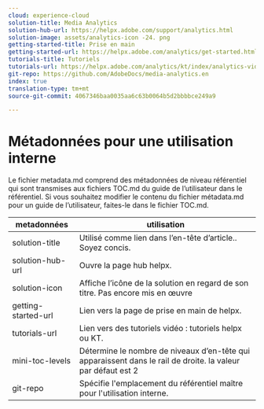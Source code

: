 ```yaml
---
cloud: experience-cloud
solution-title: Media Analytics
solution-hub-url: https://helpx.adobe.com/support/analytics.html
solution-image: assets/analytics-icon -24. png
getting-started-title: Prise en main
getting-started-url: https://helpx.adobe.com/analytics/get-started.html
tutorials-title: Tutoriels
tutorials-url: https://helpx.adobe.com/analytics/kt/index/analytics-videos.html
git-repo: https://github.com/AdobeDocs/media-analytics.en
index: true
translation-type: tm+mt
source-git-commit: 4067346baa0035aa6c63b0064b5d2bbbbce249a9

---
```



# Métadonnées pour une utilisation interne

Le fichier metadata.md comprend des métadonnées de niveau référentiel qui sont transmises aux fichiers TOC.md du guide de l’utilisateur dans le référentiel. Si vous souhaitez modifier le contenu du fichier métadata.md pour un guide de l’utilisateur, faites-le dans le fichier TOC.md.

| metadonnées | utilisation |
|--- |--- |
| solution-title | Utilisé comme lien dans l’en-tête d’article.. Soyez concis. |
| solution-hub-url | Ouvre la page hub helpx. |
| solution-icon | Affiche l’icône de la solution en regard de son titre. Pas encore mis en œuvre |
| getting-started-url | Lien vers la page de prise en main de helpx. |
| tutorials-url | Lien vers des tutoriels vidéo : tutoriels helpx ou KT. |
| mini-toc-levels | Détermine le nombre de niveaux d’en-tête qui apparaissent dans le rail de droite. la valeur par défaut est 2 |
| git-repo | Spécifie l'emplacement du référentiel maître pour l'utilisation interne. |
